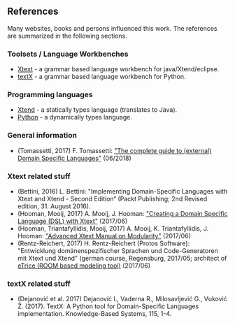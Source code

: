 ## References

Many websites, books and persons influenced this work.
The references are summarized in the following sections.

### Toolsets / Language Workbenches
 * [Xtext](https://www.eclipse.org/Xtext/) - a grammar based language workbench for java/Xtend/eclipse.
 * [textX](http://www.igordejanovic.net/textX/) - a grammar based language workbench for Python.

### Programming languages

 * [Xtend](https://www.eclipse.org/xtend) - a statically types language (translates to Java).
 * [Python](https://www.python.org) - a dynamically types language.

### General information

 * <a name="tomassetti2017"></a> (Tomassetti, 2017) F. Tomassetti: ["The complete guide to (external) Domain Specific Languages"](https://tomassetti.me/domain-specific-languages/) (06/2018)
### Xtext related stuff
 * (Bettini, 2016) L. Bettini: "Implementing Domain-Specific Languages with Xtext and Xtend - Second Edition“ (Packt Publishing; 2nd Revised edition, 31. August 2016).
 * (Hooman, Mooij, 2017) A. Mooij, J. Hooman: ["Creating a Domain Specific Language (DSL) with Xtext"](http://www.cs.kun.nl/J.Hooman/DSL/Xtext_DSL_GettingStarted_Neon.pdf) (2017/06)
 * (Hooman, Triantafyllidis, Mooij, 2017) A. Mooij, K. Triantafyllidis, J. Hooman: ["Advanced Xtext Manual on Modularity"](http://www.cs.kun.nl/J.Hooman/DSL/AdvancedXtextManual.pdf) (2017/06)
 * (Rentz-Reichert, 2017) H. Rentz-Reichert (Protos Software): "Entwicklung domänenspezifischer Sprachen und Code-Generatoren mit Xtext und Xtend" (german course, Regensburg, 2017/05;
    architect of [eTrice (ROOM based modeling tool)](http://www.eclipse.org/etrice/) (2017/06)

### textX related stuff
 * (Dejanović et al. 2017) Dejanović I., Vaderna R., Milosavljević G., Vuković Ž. (2017). TextX: A Python tool for Domain-Specific Languages implementation. Knowledge-Based Systems, 115, 1-4.